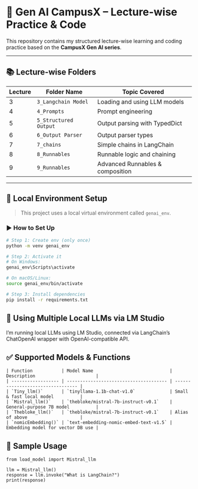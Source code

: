 # 🧠 Gen AI CampusX – Lecture-wise Practice & Code

This repository contains my structured lecture-wise learning and coding practice based on the **CampusX Gen AI series**.

---

## 📚 Lecture-wise Folders

| Lecture | Folder Name             | Topic Covered                    |
|---------|--------------------------|---------------------------------|
| 3       | `3_Langchain Model`      | Loading and using LLM models    |
| 4       | `4_Prompts`              | Prompt engineering              |
| 5       | `5_Structured Output`    | Output parsing with TypedDict   |
| 6       | `6_Output Parser`        | Output parser types             |
| 7       | `7_chains`               | Simple chains in LangChain      |
| 8       | `8_Runnables`            | Runnable logic and chaining     |
| 9       | `9_Runnables`            | Advanced Runnables & composition |

---

## 🔧 Local Environment Setup

> This project uses a local virtual environment called `genai_env`.

### ▶️ How to Set Up

```bash
# Step 1: Create env (only once)
python -m venv genai_env

# Step 2: Activate it
# On Windows:
genai_env\Scripts\activate

# On macOS/Linux:
source genai_env/bin/activate

# Step 3: Install dependencies
pip install -r requirements.txt

```
## 🤖 Using Multiple Local LLMs via LM Studio

I’m running local LLMs using LM Studio, connected via LangChain’s ChatOpenAI wrapper with OpenAI-compatible API.

## ✅ Supported Models & Functions

```
| Function           | Model Name                             | Description                       |
| ------------------ | -------------------------------------- | --------------------------------- |
| `Tiny_llm()`       | `tinyllama-1.1b-chat-v1.0`             | Small & fast local model          |
| `Mistral_llm()`    | `thebloke/mistral-7b-instruct-v0.1`    | General-purpose 7B model          |
| `Thebloke_llm()`   | `thebloke/mistral-7b-instruct-v0.1`    | Alias of above                    |
| `nomicEmbedding()` | `text-embedding-nomic-embed-text-v1.5` | Embedding model for vector DB use |

```
## 🧪 Sample Usage

```
from load_model import Mistral_llm

llm = Mistral_llm()
response = llm.invoke("What is LangChain?")
print(response)

```